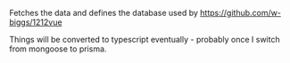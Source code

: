 Fetches the data and defines the database used by https://github.com/w-biggs/1212vue

Things will be converted to typescript eventually - probably once I switch from mongoose to prisma.